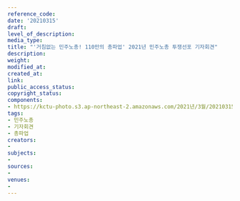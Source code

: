 ```yaml
---
reference_code: 
date: '20210315'
draft: 
level_of_description: 
media_type: 
title: "'거침없는 민주노총! 110만의 총파업' 2021년 민주노총 투쟁선포 기자회견"
description: 
weight: 
modified_at: 
created_at: 
link: 
public_access_status: 
copyright_status: 
components:
- https://kctu-photo.s3.ap-northeast-2.amazonaws.com/2021년/3월/20210315-'거침없는+민주노총!+110만의+총파업'+2021년+민주노총+투쟁선포+기자회견_민주노총_기자회견_총파업/_1DX4906.jpg
tags:
- 민주노총
- 기자회견
- 총파업
creators:
- 
subjects:
- 
sources:
- 
venues:
- 
---
```

